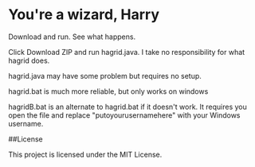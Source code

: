 # You're a wizard, Harry
Download and run. See what happens.

Click Download ZIP and run hagrid.java.
I take no responsibility for what hagrid does.

hagrid.java may have some problem but requires no setup.

hagrid.bat is much more reliable, but only works on windows

hagridB.bat is an alternate to hagrid.bat if it doesn't work. It requires you open the file and replace  "putoyourusernamehere"  with your Windows username.

##License

This project is licensed under the MIT License.
